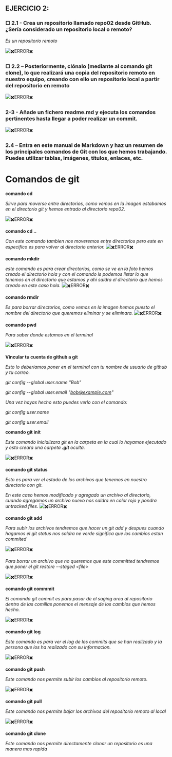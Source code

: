 
## EJERCICIO 2:
### □ 2.1 - Crea un repositorio llamado repo02 desde GitHub. ¿Sería considerado un repositorio local o remoto?

*Es un repositorio remoto*

![✖️ERROR✖️](./imagenes/1.png)

### □ 2.2 – Posteriormente, clónalo (mediante al comando git clone), lo que realizará una copia del repositorio remoto en nuestro equipo, creando con ello un repositorio local a partir del repositorio en remoto

![✖️ERROR✖️](./imagenes/2.png)

### 2-3 - Añade un fichero readme.md y ejecuta los comandos pertinentes hasta llegar a poder realizar un commit.

![✖️ERROR✖️](./imagenes/3.png)

### 2.4 – Entra en este manual de Markdown y haz un resumen de los principales comandos de Git con los que hemos trabajando. Puedes utilizar tablas, imágenes, títulos, enlaces, etc.

# Comandos de git

**comando cd**

*Sirve para moverse entre directorios, como vemos en la imagen estabamos en el directorio git y hemos entrado al directorio repo02.*

![✖️ERROR✖️](./imagenes/4.png)

**comando cd ..**

*Con este comando tambien nos moveremos entre directorios pero este en especifico es para volver al directorio anterior.*
![✖️ERROR✖️](./imagenes/5.png)

**comando mkdir**

*este comando es para crear directorios, como se ve en la foto hemos creado el directorio hola y con el comando ls podemos listar lo que tenemos en el directorio que estamos y ahi saldra el directorio que hemos creado en este caso hola.*
![✖️ERROR✖️](./imagenes/6.png)

**comando rmdir**

*Es para borrar directorios, como vemos en la imagen hemos puesto el nombre del directorio que queremos eliminar y se eliminara.*
![✖️ERROR✖️](./imagenes/7.png)

**comando pwd**

*Para saber donde estamos en el terminal*

![✖️ERROR✖️](./imagenes/8.png)

**Vincular tu cuenta de github a git**

*Esto lo deberiamos poner en el terminal con tu nombre de usuario de github y tu correo.*

*git config --global user.name "Bob"*

*git config --global user.email "bob@example.com"*

*Una vez hayas hecho esto puedes verlo con el comando:*

*git config user.name*

*git config user.email*

**comando git init**

*Este comando inicializara git en la carpeta en la cual lo hayamos ejecutado y esto creara una carpeta **.git** oculta.*

![✖️ERROR✖️](./imagenes/10.png)

**comando git status**

*Esto es para ver el estado de los archivos que tenemos en nuestro directorio con git.*

*En este caso hemos modificado y agregado un archivo al directorio, cuando agregamos un archivo nuevo nos saldra en color rojo y pondra untracked files.*
![✖️ERROR✖️](./imagenes/11.png)

**comando git add**

  *Para subir los archivos tendremos que hacer un git add y despues cuando hagamos el git status nos saldra ne verde significa que los cambios estan commited*

![✖️ERROR✖️](./imagenes/12.png)

*Para borrar un archivo que no queremos que este committed tendremos que poner el git restore --staged <file\>*

![✖️ERROR✖️](./imagenes/12.png)

**comando git commmit**

*El comando git commit es para pasar de el saging area al repositorio  dentro de las comillas ponemos el mensaje de los cambios que hemos hecho.*

![✖️ERROR✖️](./imagenes/14.png)

**comando git log**

*Este comando es para ver el log de los commits que se han realizado y la persona que los ha realizado con su informacion.*

![✖️ERROR✖️](./imagenes/15.png)

**comando git push**

*Este comando nos permite subir los cambios al repositorio remoto.*

![✖️ERROR✖️](./imagenes/16.png)

**comando git pull**

*Este comando nos permite bajar los archivos del repositorio remoto al local*

![✖️ERROR✖️](./imagenes/17.png)

**comando git clone**

*Este comando nos permite directamente clonar un repositorio es una manera mas rapida*